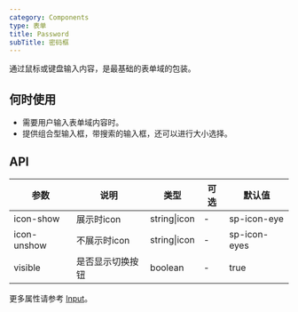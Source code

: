 ```yaml
---
category: Components
type: 表单
title: Password  
subTitle: 密码框
---
```


通过鼠标或键盘输入内容，是最基础的表单域的包装。

## 何时使用
- 需要用户输入表单域内容时。
- 提供组合型输入框，带搜索的输入框，还可以进行大小选择。



## API 
| 参数        | 说明             | 类型         | 可选 | 默认值       |
| ----------- | ---------------- | ------------ | ---- | ------------ |
| icon-show   | 展示时icon       | string\|icon | -    | sp-icon-eye  |
| icon-unshow | 不展示时icon     | string\|icon | -    | sp-icon-eyes |
| visible     | 是否显示切换按钮 | boolean      | -    | true         |

更多属性请参考 [Input](/components/input/#API)。